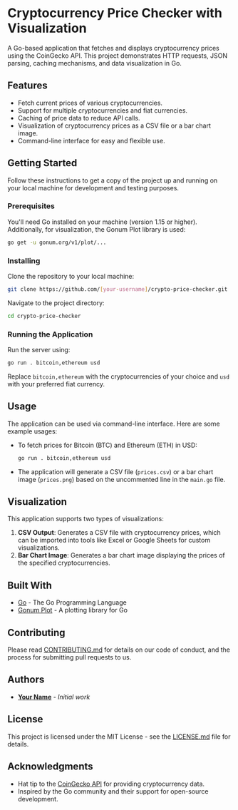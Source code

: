 
# Cryptocurrency Price Checker with Visualization

A Go-based application that fetches and displays cryptocurrency prices using the CoinGecko API. This project demonstrates HTTP requests, JSON parsing, caching mechanisms, and data visualization in Go.

## Features

- Fetch current prices of various cryptocurrencies.
- Support for multiple cryptocurrencies and fiat currencies.
- Caching of price data to reduce API calls.
- Visualization of cryptocurrency prices as a CSV file or a bar chart image.
- Command-line interface for easy and flexible use.

## Getting Started

Follow these instructions to get a copy of the project up and running on your local machine for development and testing purposes.

### Prerequisites

You'll need Go installed on your machine (version 1.15 or higher). Additionally, for visualization, the Gonum Plot library is used:

```bash
go get -u gonum.org/v1/plot/...
```

### Installing

Clone the repository to your local machine:

```bash
git clone https://github.com/[your-username]/crypto-price-checker.git
```

Navigate to the project directory:

```bash
cd crypto-price-checker
```

### Running the Application

Run the server using:

```bash
go run . bitcoin,ethereum usd
```

Replace `bitcoin,ethereum` with the cryptocurrencies of your choice and `usd` with your preferred fiat currency.

## Usage

The application can be used via command-line interface. Here are some example usages:

- To fetch prices for Bitcoin (BTC) and Ethereum (ETH) in USD:
  
  ```bash
  go run . bitcoin,ethereum usd
  ```

- The application will generate a CSV file (`prices.csv`) or a bar chart image (`prices.png`) based on the uncommented line in the `main.go` file.

## Visualization

This application supports two types of visualizations:

1. **CSV Output**: Generates a CSV file with cryptocurrency prices, which can be imported into tools like Excel or Google Sheets for custom visualizations.
2. **Bar Chart Image**: Generates a bar chart image displaying the prices of the specified cryptocurrencies.

## Built With

- [Go](https://golang.org/) - The Go Programming Language
- [Gonum Plot](https://gonum.org/v1/plot) - A plotting library for Go

## Contributing

Please read [CONTRIBUTING.md](https://github.com/[your-username]/crypto-price-checker/CONTRIBUTING.md) for details on our code of conduct, and the process for submitting pull requests to us.

## Authors

- **[Your Name](https://github.com/[your-username])** - *Initial work*

## License

This project is licensed under the MIT License - see the [LICENSE.md](LICENSE.md) file for details.

## Acknowledgments

- Hat tip to the [CoinGecko API](https://www.coingecko.com/en/api) for providing cryptocurrency data.
- Inspired by the Go community and their support for open-source development.

